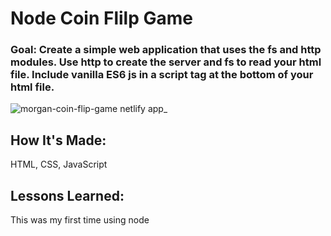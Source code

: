 # Node Coin Flilp Game

### Goal: Create a simple web application that uses the fs and http modules. Use http to create the server and fs to read your html file. Include vanilla ES6 js in a script tag at the bottom of your html file.


![morgan-coin-flip-game netlify app_](https://user-images.githubusercontent.com/111996055/197928806-88caf9c5-7dcf-4975-b89b-86b437a1faa9.png)

## How It's Made:
HTML, CSS, JavaScript


## Lessons Learned:
This was my first time using node
